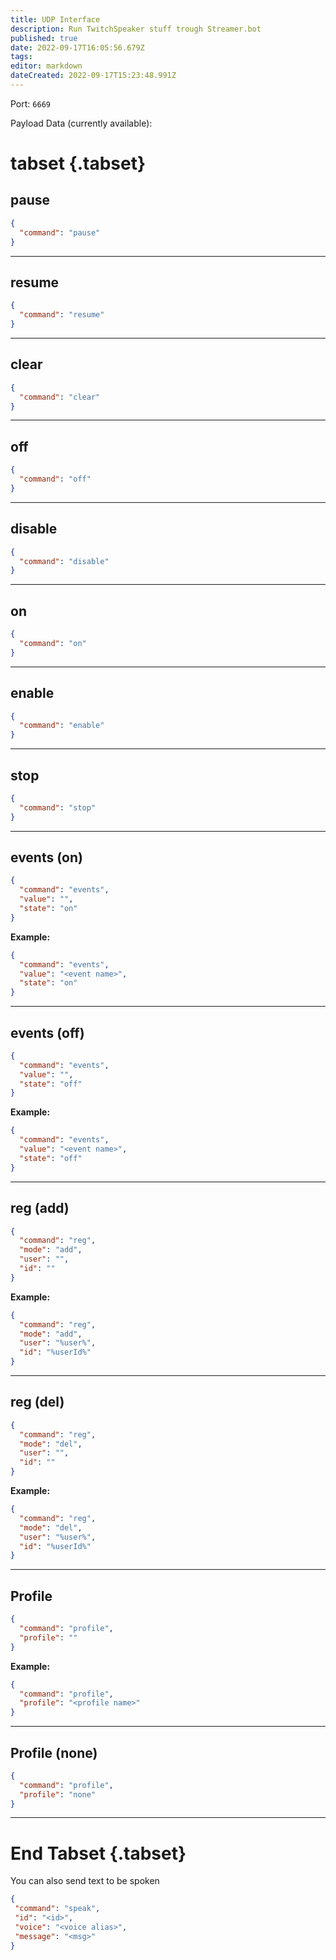 ```yaml
---
title: UDP Interface
description: Run TwitchSpeaker stuff trough Streamer.bot
published: true
date: 2022-09-17T16:05:56.679Z
tags: 
editor: markdown
dateCreated: 2022-09-17T15:23:48.991Z
---
```


Port: `6669`

Payload Data (currently available):
# tabset {.tabset}
## pause
```json
{
  "command": "pause"
}
```

***

## resume
```json
{
  "command": "resume"
}
```

***

## clear
```json
{
  "command": "clear"
}
```

***

## off
```json
{
  "command": "off"
}
```

***

## disable
```json
{
  "command": "disable"
}
```

***

## on
```json
{
  "command": "on"
}
```

***

## enable
```json
{
  "command": "enable"
}
```

***

## stop
```json
{
  "command": "stop"
}
```

***

## events (on)
```json
{
  "command": "events",
  "value": "",
  "state": "on"
}
```

**Example:**
```json
{
  "command": "events",
  "value": "<event name>",
  "state": "on"
}
```

***

## events (off)
```json
{
  "command": "events",
  "value": "",
  "state": "off"
}
```

**Example:**
```json
{
  "command": "events",
  "value": "<event name>",
  "state": "off"
}
```

***

## reg (add)
```json
{
  "command": "reg",
  "mode": "add",
  "user": "",
  "id": ""
}
```

**Example:**
```json
{
  "command": "reg",
  "mode": "add",
  "user": "%user%",
  "id": "%userId%"
}
```

***

## reg (del)
```json
{
  "command": "reg",
  "mode": "del",
  "user": "",
  "id": ""
}
```

**Example:**
```json
{
  "command": "reg",
  "mode": "del",
  "user": "%user%",
  "id": "%userId%"
}
```

***

## Profile
```json
{
  "command": "profile",
  "profile": ""
}
```

**Example:**
```json
{
  "command": "profile",
  "profile": "<profile name>"
}
```

***

## Profile (none)
```json
{
  "command": "profile", 
  "profile": "none"
}
```

***

# End Tabset {.tabset}
You can also send text to be spoken

 ```json
{
  "command": "speak",
  "id": "<id>",
  "voice": "<voice alias>",
  "message": "<msg>"
}
```